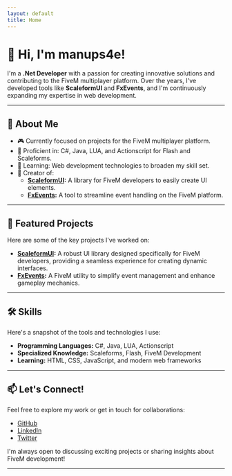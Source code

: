 ```yaml
---
layout: default
title: Home
---
```


# 👋 Hi, I'm manups4e!

I'm a **.Net Developer** with a passion for creating innovative solutions and contributing to the FiveM multiplayer platform. Over the years, I've developed tools like **ScaleformUI** and **FxEvents**, and I'm continuously expanding my expertise in web development.

---

## 🚀 About Me

- 🎮 Currently focused on projects for the FiveM multiplayer platform.
- 🔧 Proficient in: C#, Java, LUA, and Actionscript for Flash and Scaleforms.
- 🌱 Learning: Web development technologies to broaden my skill set.
- 🌟 Creator of: 
  - **[ScaleformUI](#):** A library for FiveM developers to easily create UI elements.
  - **[FxEvents](#):** A tool to streamline event handling on the FiveM platform.

---

## 🌟 Featured Projects

Here are some of the key projects I've worked on:

- **[ScaleformUI](#):** A robust UI library designed specifically for FiveM developers, providing a seamless experience for creating dynamic interfaces.
- **[FxEvents](#):** A FiveM utility to simplify event management and enhance gameplay mechanics.

---

## 🛠 Skills

Here's a snapshot of the tools and technologies I use:

- **Programming Languages:** C#, Java, LUA, Actionscript
- **Specialized Knowledge:** Scaleforms, Flash, FiveM Development
- **Learning:** HTML, CSS, JavaScript, and modern web frameworks

---

## 📫 Let's Connect!

Feel free to explore my work or get in touch for collaborations:

- [GitHub](https://github.com/manups4e)
- [LinkedIn](#)
- [Twitter](#)

I'm always open to discussing exciting projects or sharing insights about FiveM development!

---
